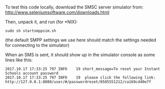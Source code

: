 To test this code locally, download the SMSC server simulator from:
http://www.seleniumsoftware.com/downloads.html

Then, unpack it, and run (for *NIX):

    sudo sh startsmppsim.sh

(the default SMPP settings we use here should match the settings needed for connecting to the simulator)

When an SMS is sent, it should show up in the simulator console as some lines like this:

    2017.10.17 17:33:25 797 INFO    19 short_message=To reset your Instant Schools account password
    2017.10.17 17:33:25 797 INFO    19  please click the following link: http://127.0.0.1:8080/user/#/passwordreset/8585551212/ca169cd40e7f
